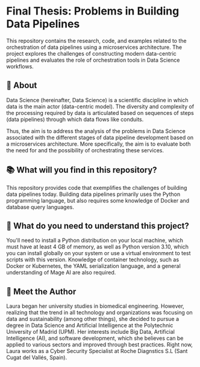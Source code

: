 # Final Thesis: Problems in Building Data Pipelines
This repository contains the research, code, and examples related to the orchestration of data pipelines using a microservices architecture. The project explores the challenges of constructing modern data-centric pipelines and evaluates the role of orchestration tools in Data Science workflows.

## 📓 About

Data Science (hereinafter, Data Science) is a scientific discipline in which data is the main actor (data-centric model). The diversity and complexity of the processing required by data is articulated based on sequences of steps (data pipelines) through which data flows like conduits.

Thus, the aim is to address the analysis of the problems in Data Science associated with the different stages of data pipeline development based on a microservices architecture. More specifically, the aim is to evaluate both the need for and the possibility of orchestrating these services.

## 📚 What will you find in this repository?
This repository provides code that exemplifies the challenges of building data pipelines today. Building data pipelines primarily uses the Python programming language, but also requires some knowledge of Docker and database query languages.

## 🧠 What do you need to understand this project?
You'll need to install a Python distribution on your local machine, which must have at least 4 GB of memory, as well as Python version 3.10, which you can install globally on your system or use a virtual environment to test scripts with this version. Knowledge of container technology, such as Docker or Kubernetes, the YAML serialization language, and a general understanding of Mage AI are also required.

## 👋 Meet the Author
Laura began her university studies in biomedical engineering. However, realizing that the trend in all technology and organizations was focusing on data and sustainability (among other things), she decided to pursue a degree in Data Science and Artificial Intelligence at the Polytechnic University of Madrid (UPM). Her interests include Big Data, Artificial Intelligence (AI), and software development, which she believes can be applied to various sectors and improved through best practices. Right now, Laura works as a Cyber Security Specialist at Roche Diagnstics S.L (Sant Cugat del Vallés, Spain).
